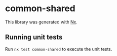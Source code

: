 # common-shared

This library was generated with [Nx](https://nx.dev).

## Running unit tests

Run `nx test common-shared` to execute the unit tests.
